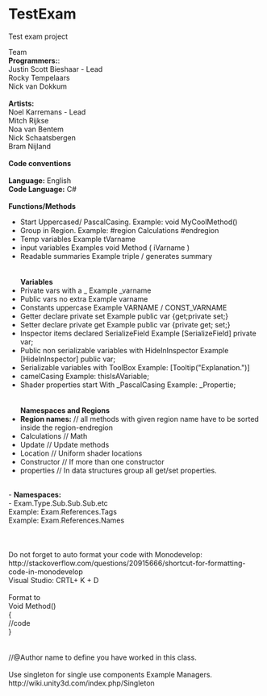 # TestExam
Test exam project <br>

Team <br>
<b>Programmers:</b>:<br>
Justin Scott Bieshaar - Lead <br>
Rocky Tempelaars<br>
Nick van Dokkum <br>
<br>
<b>Artists:</b><br>
Noel Karremans - Lead <br>
Mitch Rijkse <br>
Noa van Bentem <br>
Nick Schaatsbergen <br>
Bram Nijland  <br>
 <br>
<b>Code conventions</b><br>
<br>
<b>Language:</b> English<br>
<b>Code Language:</b> C#<br>
<br>
<b>Functions/Methods</b><br>	
- Start Uppercased/  PascalCasing.			Example: void MyCoolMethod()<br>
- Group in Region.					Example: #region Calculations #endregion<br>
- Temp variables 					Example tVarname <br>	
- input variables					Examples void Method ( iVarname )<br>
- Readable summaries 					Example triple / generates summary<br>
<br><br>
<b>Variables</b> <br>	
- Private vars	with a _					Example _varname <br>	
- Public vars no extra						Example varname <br>
- Constants uppercase						Example VARNAME / CONST_VARNAME <br>
- Getter declare private set					Example public var {get;private set;} <br>
- Setter declare private get					Example public var {private get; set;} <br>
- Inspector items declared SerializeField			Example [SerializeField] private var; <br>
- Public non serializable variables with HideInInspector	Example [HideInInspector] public var; <br>
- Serializable variables with ToolBox				Example: [Tooltip("Explanation.")] <br>
- camelCasing 							Example: thisIsAVariable; <br>
- Shader properties start With _PascalCasing			Example: _Propertie;<br>
 <br><br>
<b>Namespaces and Regions</b> <br>
- <b>Region names:</b> // all methods with given region name have to be sorted inside the region-endregion <br>
- Calculations // Math <br>
- Update // Update methods <br>
- Location // Uniform shader locations <br>
- Constructor // If more than one constructor <br>
- properties // In data structures group all get/set properties.  <br>
 <br>
- <b>Namespaces:</b> <br>
- Exam.Type.Sub.Sub.Sub.etc <br>
	Example: Exam.References.Tags <br>
	Example: Exam.References.Names <br>
<br><br><br>
Do not forget to auto format your code with 	Monodevelop: http://stackoverflow.com/questions/20915666/shortcut-for-formatting-code-in-monodevelop <br>
Visual Studio: CRTL+ K + D <br>
<br>
Format to <br>
Void Method() <br>
{ <br>
	//code <br>
} <br>
 <br><br>
//@Author name to define you have worked in this class. <br>
 <br>
Use singleton for single use components Example Managers. <br>
http://wiki.unity3d.com/index.php/Singleton <br>
